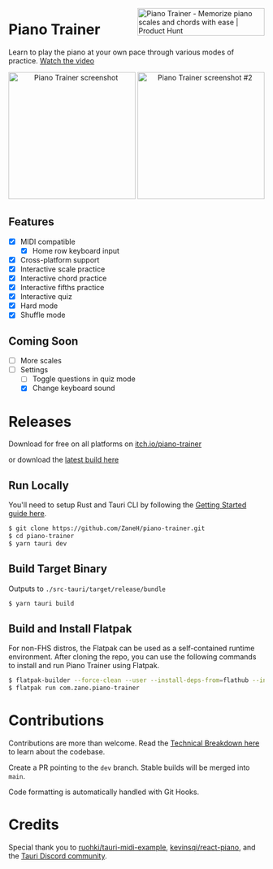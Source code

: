 <a href="https://www.producthunt.com/posts/piano-trainer?utm_source=badge-top-post-topic-badge&utm_medium=badge&utm_souce=badge-piano&#0045;trainer" target="_blank"><img align="right" src="https://api.producthunt.com/widgets/embed-image/v1/top-post-topic-badge.svg?post_id=351951&theme=light&period=monthly&topic_id=204" alt="Piano&#0032;Trainer - Memorize&#0032;piano&#0032;scales&#0032;and&#0032;chords&#0032;with&#0032;ease | Product Hunt" style="width: 250px; height: 54px;" width="250" height="54" /></a>

# Piano Trainer

Learn to play the piano at your own pace through various modes of practice. [Watch the video](https://vimeo.com/730642802)

<p align="center">
<img alt="Piano Trainer screenshot" src="https://i.imgur.com/Nxg1706.png" height="250px" />
<img alt="Piano Trainer screenshot #2" src="https://i.imgur.com/mBg1fjH.png" height="250px" />
</p>

## Features

- [x] MIDI compatible
  - [x] Home row keyboard input
- [x] Cross-platform support
- [x] Interactive scale practice
- [x] Interactive chord practice
- [x] Interactive fifths practice
- [x] Interactive quiz
- [x] Hard mode
- [x] Shuffle mode

## Coming Soon

- [ ] More scales
- [ ] Settings
  - [ ] Toggle questions in quiz mode
  - [x] Change keyboard sound

# Releases

Download for free on all platforms on [itch.io/piano-trainer](https://zaneh.itch.io/piano-trainer)

or download the [latest build here](https://github.com/ZaneH/piano-trainer/releases)

## Run Locally

You'll need to setup Rust and Tauri CLI by following the [Getting Started guide here](https://tauri.app/v1/guides/getting-started/prerequisites).

```bash
$ git clone https://github.com/ZaneH/piano-trainer.git
$ cd piano-trainer
$ yarn tauri dev
```

## Build Target Binary

Outputs to `./src-tauri/target/release/bundle`

```bash
$ yarn tauri build
```

## Build and Install Flatpak

For non-FHS distros, the Flatpak can be used as a self-contained runtime environment. After cloning the repo, you can
use the following commands to install and run Piano Trainer using Flatpak.

```bash
$ flatpak-builder --force-clean --user --install-deps-from=flathub --install builddir flatpak/com.zane.piano-trainer.yaml
$ flatpak run com.zane.piano-trainer
```

# Contributions

Contributions are more than welcome. Read the [Technical Breakdown here](https://github.com/ZaneH/piano-trainer/wiki/Technical-Breakdown) to learn about the codebase.

Create a PR pointing to the `dev` branch. Stable builds will be merged into `main`.

Code formatting is automatically handled with Git Hooks.

# Credits

Special thank you to [ruohki/tauri-midi-example](https://github.com/ruohki/tauri-midi-example), [kevinsqi/react-piano](https://github.com/kevinsqi/react-piano), and the [Tauri Discord community](https://tauri.app/).

